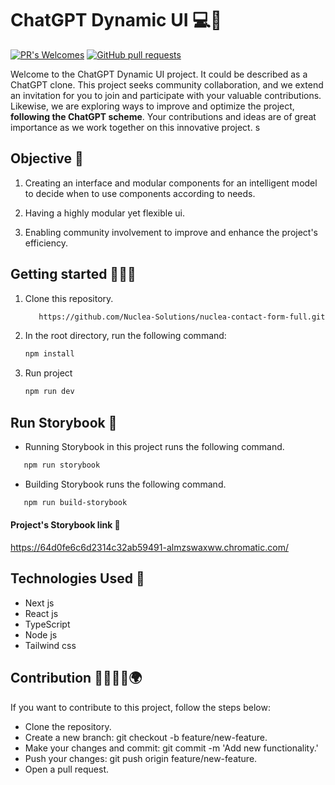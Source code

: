 # ChatGPT Dynamic UI 💻🤖

[![PR's Welcomes](https://img.shields.io/badge/PRs-welcome-brightgreen.svg?style=flat)]()
[![GitHub pull requests](https://img.shields.io/github/issues-pr/cdnjs/cdnjs.svg?style=flat)]()

Welcome to the ChatGPT Dynamic UI project. It could be described as a ChatGPT clone. This project seeks community collaboration, and we extend an invitation for you to join and participate with your valuable contributions. Likewise, we are exploring ways to improve and optimize the project, **following the ChatGPT scheme**. Your contributions and ideas are of great importance as we work together on this innovative project.
s

## Objective 🎯

1. Creating an interface and modular components for an intelligent model to decide when to use components according to needs.

2. Having a highly modular yet flexible ui.

3. Enabling community involvement to improve and enhance the project's efficiency.

## Getting started 🧑🏻‍💻

1. Clone this repository.
   ```bash
      https://github.com/Nuclea-Solutions/nuclea-contact-form-full.git
   ```
2. In the root directory, run the following command:

   ```bash
   npm install
   ```

3. Run project
   ```bash
   npm run dev
   ```

## Run Storybook 🚀

- Running Storybook in this project runs the following command.

```bash
   npm run storybook
```

- Building Storybook runs the following command.

```bash
   npm run build-storybook
```

#### Project's Storybook link 🔗

https://64d0fe6c6d2314c32ab59491-almzswaxww.chromatic.com/

## Technologies Used 💼

- Next js
- React js
- TypeScript
- Node js
- Tailwind css

## Contribution 👨🏻👧🏻🌍

If you want to contribute to this project, follow the steps below:

- Clone the repository.
- Create a new branch: git checkout -b feature/new-feature.
- Make your changes and commit: git commit -m 'Add new functionality.'
- Push your changes: git push origin feature/new-feature.
- Open a pull request.
